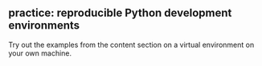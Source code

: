 ## practice: reproducible Python development environments

Try out the examples from the content section on a virtual environment on your own machine.

